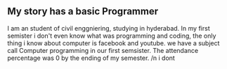 ## My story has a basic Programmer
I am an student of civil enggniering, studying in hyderabad. In my first semister i don't even know what was programming and coding, the only thing i know about computer is facebook and youtube. we have a subject call Computer programming in our first semsister. The attendance percentage was 0 by the ending of my semester. /n i dont
